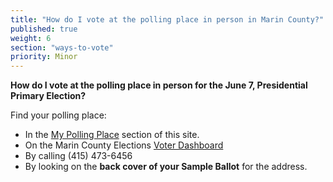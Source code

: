 ```yaml
---
title: "How do I vote at the polling place in person in Marin County?"
published: true
weight: 6
section: "ways-to-vote"
priority: Minor
---
```


**How do I vote at the polling place in person for the June 7, Presidential Primary Election?**  

Find your polling place:  
- In the [My Polling Place](#section-my-polling-place) section of this site.  
- On the Marin County Elections [Voter Dashboard](http://www.marincounty.org/depts/rv/voting-information/polling-places)  
- By calling (415) 473-6456  
- By looking on the **back cover of your Sample Ballot** for the address.  
